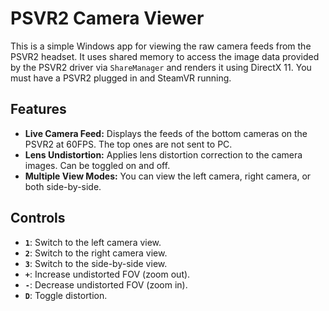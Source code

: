 # PSVR2 Camera Viewer

This is a simple Windows app for viewing the raw camera feeds from the PSVR2 headset. It uses shared memory to access the image data provided by the PSVR2 driver via `ShareManager` and renders it using DirectX 11. You must have a PSVR2 plugged in and SteamVR running.

## Features

-   **Live Camera Feed:** Displays the feeds of the bottom cameras on the PSVR2 at 60FPS. The top ones are not sent to PC.
-   **Lens Undistortion:** Applies lens distortion correction to the camera images. Can be toggled on and off.
-   **Multiple View Modes:** You can view the left camera, right camera, or both side-by-side.

## Controls

-   **`1`**: Switch to the left camera view.
-   **`2`**: Switch to the right camera view.
-   **`3`**: Switch to the side-by-side view.
-   **`+`**: Increase undistorted FOV (zoom out).
-   **`-`**: Decrease undistorted FOV (zoom in).
-   **`D`**: Toggle distortion.
